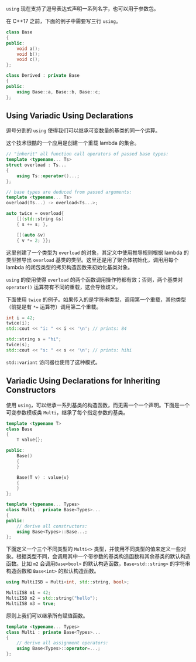 `using` 现在支持了逗号表达式声明一系列名字，也可以用于参数包。

在 C++17 之前，下面的例子中需要写三行 `using`。
```cpp
class Base
{
public:
    void a();
    void b();
    void c();
};

class Derived : private Base
{
public:
    using Base::a, Base::b, Base::c;
};
```

## Using Variadic Using Declarations
逗号分割的 `using` 使得我们可以继承可变数量的基类的同一个运算。

这个技术很酷的一个应用是创建一个重载 lambda 的集合。
```cpp
// "inherit" all function call operators of passed base types:
template <typename... Ts>
struct overload : Ts...
{
    using Ts::operator()...;
};

// base types are deduced from passed arguments:
template <typename... Ts>
overload(Ts...) -> overload<Ts...>;

auto twice = overload{
    [](std::string &s)
    { s += s; },

    [](auto &v)
    { v *= 2; }};
```
这里创建了一个类型为 `overload` 的对象，其定义中使用推导规则根据 lambda 的类型推导出 `overload` 基类的类型。这里还是用了聚合体初始化，调用用每个 lambda 的闭包类型的拷贝构造函数来初始化基类对象。

`using` 的使用使得 `overload` 的两个函数调用操作符都有效；否则，两个基类对 `operator()` 运算符有不同的重载，这会导致歧义。

下面使用 `twice` 的例子。如果传入的是字符串类型，调用第一个重载，其他类型（前提是有 `*=` 运算符）调用第二个重载。
```cpp
int i = 42;
twice(i);
std::cout << "i: " << i << '\n'; // prints: 84

std::string s = "hi";
twice(s);
std::cout << "s: " << s << '\n'; // prints: hihi
```

`std::variant` 访问器也使用了这种模式。

## Variadic Using Declarations for Inheriting Constructors
使用 `using`，可以继承一系列基类的构造函数，而无需一个一个声明。下面是一个可变参数模板类 `Multi`，继承了每个指定参数的基类。
```cpp
template <typename T>
class Base
{
    T value{};

public:
    Base()
    {
    }

    Base(T v) : value{v}
    {
    }
};

template <typename... Types>
class Multi : private Base<Types>...
{
public:
    // derive all constructors:
    using Base<Types>::Base...;
};
```
下面定义一个三个不同类型的 `Multi<>` 类型，并使用不同类型的值来定义一些对象。根据类型不同，会调用其中一个带参数的基类构造函数和其余基类的默认构造函数。比如 `m2` 会调用`Base<bool>` 的默认构造函数，`Base<std::string>` 的字符串构造函数和 `Base<int>` 的默认构造函数。
```cpp
using MultiISB = Multi<int, std::string, bool>;

MultiISB m1 = 42;
MultiISB m2 = std::string("hello");
MultiISB m3 = true;
```
原则上我们可以继承所有赋值函数。
```cpp
template <typename... Types>
class Multi : private Base<Types>...
{
    // derive all assignment operators:
    using Base<Types>::operator=...;
};
```

